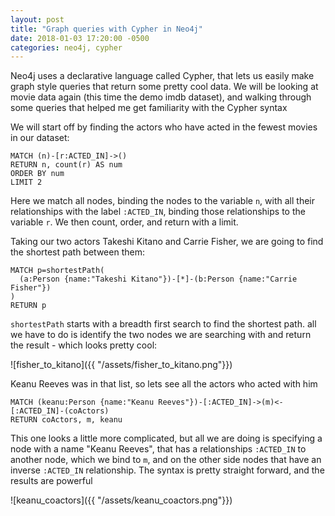 ```yaml
---
layout: post
title: "Graph queries with Cypher in Neo4j"
date: 2018-01-03 17:20:00 -0500
categories: neo4j, cypher
---
```


Neo4j uses a declarative language called Cypher, that lets us easily make
graph style queries that return some pretty cool data. We will be looking at
movie data again (this time the demo imdb dataset), and walking through some
queries that helped me get familiarity with the Cypher syntax

We will start off by finding the actors who have acted in the fewest movies
in our dataset:
```
MATCH (n)-[r:ACTED_IN]->()
RETURN n, count(r) AS num
ORDER BY num
LIMIT 2
```

Here we match all nodes, binding the nodes to the variable `n`, with all their
relationships with the label `:ACTED_IN`, binding those relationships to the
variable `r`. We then count, order, and return with a limit.

Taking our two actors Takeshi Kitano and Carrie Fisher, we are going to find
the shortest path between them:
```
MATCH p=shortestPath(
  (a:Person {name:"Takeshi Kitano"})-[*]-(b:Person {name:"Carrie Fisher"})
)
RETURN p
```

`shortestPath` starts with a breadth first search to find the shortest path. all
we have to do is identify the two nodes we are searching with and return the
result - which looks pretty cool:

![fisher_to_kitano]({{ "/assets/fisher_to_kitano.png"}})

Keanu Reeves was in that list, so lets see all the actors who acted with him
```
MATCH (keanu:Person {name:"Keanu Reeves"})-[:ACTED_IN]->(m)<-[:ACTED_IN]-(coActors)
RETURN coActors, m, keanu
```

This one looks a little more complicated, but all we are doing is specifying a
node with a name "Keanu Reeves", that has a relationships `:ACTED_IN` to
another node, which we bind to `m`, and on the other side nodes that have an
inverse `:ACTED_IN` relationship. The syntax is pretty straight forward, and
the results are powerful

![keanu_coactors]({{ "/assets/keanu_coactors.png"}})
